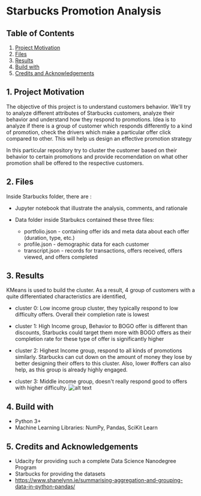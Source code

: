 # Starbucks Promotion Analysis
## Table of Contents
1. [Project Motivation](#pd) <br>
2. [Files](#an)<br>
3. [Results](#rs)<br>
4. [Build with](#bw)<br>
5. [Credits and Acknowledgements](#ca)<br>

<a name="pd"></a>
## 1. Project Motivation

The objective of this project is to understand customers behavior. We'll try to analyze different attributes of Starbucks customers,
analyze their behavior and understand how they respond to promotions. Idea is to analyze if there is a group of customer which responds differently to a kind of promotion, check the drivers which make a particular offer click compared to other. This will help us design an effective promotion strategy

In this particular repository try to cluster the customer based on their behavior to certain promotions and provide recomendation on what other promotion shall be offered to the respective customers.

<a name="an"></a>
## 2. Files
Inside Starbucks folder, there are :

- Jupyter notebook that illustrate the analysis, comments, and rationale

- Data folder inside Starbukcs contained these three files:
  - portfolio.json - containing offer ids and meta data about each offer (duration, type, etc.)
  - profile.json - demographic data for each customer
  - transcript.json - records for transactions, offers received, offers viewed, and offers completed
  


<a name="rs"></a>
## 3. Results
KMeans is used to build the cluster. As a result,  4 group of customers with a quite differentiated characteristics are identified,

- cluster 0: Low income group cluster, they typically respond to low difficulty offers. Overall their completion rate is lowest

- cluster 1: High Income group, Behavior to BOGO offer is different than discounts, Starbucks could target them more with BOGO offers as their completion rate for these type of offer is significantly higher

- cluster 2: Highest Income group, respond to all kinds of promotions similarly. Starbucks can cut down on the amount of money they lose by better designing their offers to this cluster. Also, lower #offers can also help, as this group is already highly engaged.

- cluster 3: Middle income group, doesn't really respond good to offers with higher difficulty.
![alt text](https://github.com/manish0013/starbucks_promo_analysis/blob/master/personal_transactions_clusters.png)

<a name="bw"></a>
## 4. Build with
- Python 3+
- Machine Learning Libraries: NumPy, Pandas, SciKit Learn

<a name="ca"></a>
## 5. Credits and Acknowledgements
- Udacity for providing such a complete Data Science Nanodegree Program
- Starbucks for providing the datasets
- https://www.shanelynn.ie/summarising-aggregation-and-grouping-data-in-python-pandas/



